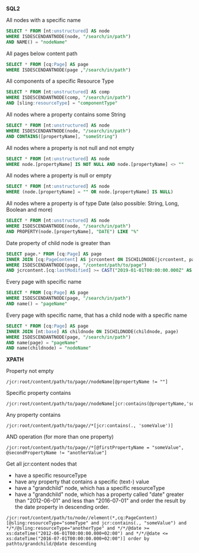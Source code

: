 **SQL2**

All nodes with a specific name
```sql
SELECT * FROM [nt:unstructured] AS node
WHERE ISDESCENDANTNODE(node, "/search/in/path")
AND NAME() = "nodeName"
```

All pages below content path
```sql
SELECT * FROM [cq:Page] AS page
WHERE ISDESCENDANTNODE(page ,"/search/in/path")
```

All components of a specific Resource Type
```sql
SELECT * FROM [nt:unstructured] AS comp
WHERE ISDESCENDANTNODE(comp, "/search/in/path")
AND [sling:resourceType] = "componentType"
```

All nodes where a property contains some String
```sql
SELECT * FROM [nt:unstructured] AS node
WHERE ISDESCENDANTNODE(node, "/search/in/path")
AND CONTAINS([propertyName], "someString")
```

All nodes where a property is not null and not empty
```sql
SELECT * FROM [nt:unstructured] AS node
WHERE node.[propertyName] IS NOT NULL AND node.[propertyName] <> ""
```

All nodes where a property is null or empty
```sql
SELECT * FROM [nt:unstructured] AS node
WHERE (node.[propertyName] = "" OR node.[propertyName] IS NULL)
```

All nodes where a property is of type Date (also possible: String, Long, Boolean and more)
```sql
SELECT * FROM [nt:unstructured] AS node
WHERE ISDESCENDANTNODE(node, "/search/in/path")
AND PROPERTY(node.[propertyName], "DATE") LIKE "%"
```

Date property of child node is greater than
```sql
SELECT page.* FROM [cq:Page] AS page
INNER JOIN [cq:PageContent] AS jcrcontent ON ISCHILDNODE(jcrcontent, page)
WHERE ISDESCENDANTNODE(page, "/content/path/to/page")
AND jcrcontent.[cq:lastModified] >= CAST("2019-01-01T00:00:00.000Z" AS DATE)
```

Every page with specific name
```sql
SELECT * FROM [cq:Page] AS page
WHERE ISDESCENDANTNODE(page, "/search/in/path")
AND name() = "pageName"
```

Every page with specific name, that has a child node with a specific name
```sql
SELECT * FROM [cq:Page] AS page
INNER JOIN [nt:base] AS childnode ON ISCHILDNODE(childnode, page)
WHERE ISDESCENDANTNODE(page, "/search/in/path")
AND name(page) = "pageName"
AND name(childnode) = "nodeName"
```

**XPATH**

Property not empty
```
/jcr:root/content/path/to/page//nodeName[@propertyName != ""]
```

Specific property contains
```
/jcr:root/content/path/to/page//nodeName[jcr:contains(@propertyName,'someValue')]
```

Any property contains
```
/jcr:root/content/path/to/page//*[jcr:contains(., 'someValue')]
```

AND operation (for more than one property)
```
/jcr:root/content/path/to/page//*[@firstPropertyName = "someValue", @secondPropertyName != "anotherValue"]
```

Get all jcr:content nodes that
* have a specific resourceType
* have any property that contains a specific (text-) value
* have a "grandchild" node, which has a specific resourceType
* have a "grandchild" node, which has a property called "date" greater than "2012-06-01" and less than "2016-07-01"
and order the result by the date property in descending order.
```
/jcr:root/content/path/to/node//element(*,cq:PageContent)[@sling:resourceType="someType" and jcr:contains(., "someValue") and */*/@sling:resourceType="anotherType" and */*/@date >= xs:dateTime("2012-06-01T00:00:00.000+02:00") and */*/@date <= xs:dateTime("2016-07-01T00:00:00.000+02:00")] order by pathto/grandchild/@date descending
```
